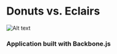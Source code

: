 # Donuts vs. Eclairs

![Alt text](https://raw.githubusercontent.com/evturn/tictactoe-backbone/blob/master/img/x-5.jpg)

### Application built with Backbone.js